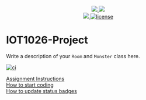 <p align="center">
	<a href="https://github.com/nidhiiir/IOT1026-Project/actions/workflows/ci.yml">
    <img src="https://github.com/nidhiiir/IOT1026-Project/actions/workflows/ci.yml/badge.svg"/>
    </a>
	<a href="https://github.com/nidhiiir/IOT1026-Project/actions/workflows/formatting.yml">
    <img src="https://github.com/nidhiiir/IOT1026-Project/actions/workflows/formatting.yml/badge.svg"/>
	<br/>
    <a href="https://codecov.io/gh/nidhiiir/IOT1026-Project" > 
    <img src="https://codecov.io/gh/nidhiiir/IOT1026-Project/branch/main/graph/badge.svg?token=JS0857X5JD"/> 
	<img title="MIT License" alt="license" src="https://img.shields.io/badge/license-MIT-informational?style=flat-square">	
    </a>
</p>

# IOT1026-Project
Write a description of your `Room` and `Monster` class here.



[![ci](https://github.com/Nidhiiir/IOT1026-Project/actions/workflows/ci.yml/badge.svg)](https://github.com/Nidhiiir/IOT1026-Project/actions/workflows/ci.yml)

[Assignment Instructions](docs/instructions.md)  
[How to start coding](docs/how-to-use.md)  
[How to update status badges](docs/how-to-update-badges.md)
